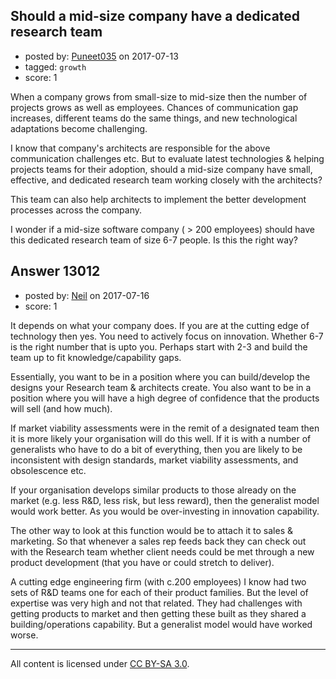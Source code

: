 ## Should a mid-size company have a dedicated research team

- posted by: [Puneet035](https://stackexchange.com/users/3025638/puneet035) on 2017-07-13
- tagged: `growth`
- score: 1

When a company grows from small-size to mid-size then the number of projects grows as well as employees. Chances of communication gap increases, different teams do the same things, and new technological adaptations become challenging.

I know that company's architects are responsible for the above communication challenges etc. But to evaluate latest technologies & helping projects teams for their adoption, should a mid-size company have small, effective, and dedicated research team working closely with the architects?

This team can also help architects to implement the better development processes across the company.

I wonder if a mid-size software company ( > 200 employees) should have this dedicated research team of size 6-7 people. Is this the right way?


## Answer 13012

- posted by: [Neil](https://stackexchange.com/users/2711480/neil) on 2017-07-16
- score: 1

It depends on what your company does. If you are at the cutting edge of technology then yes. You need to actively focus on innovation. Whether 6-7 is the right number that is upto you. Perhaps start with 2-3 and build the team up to fit knowledge/capability gaps.

Essentially, you want to be in a position where you can build/develop the designs your Research team & architects create. You also want to be in a position where you will have a high degree of confidence that the products will sell (and how much).

If market viability assessments were in the remit of a designated team then it is more likely your organisation will do this well. If it is with a number of generalists who have to do a bit of everything, then you are likely to be inconsistent with design standards, market viability assessments, and obsolescence etc.

If your organisation develops similar products to those already on the market (e.g. less R&D, less risk, but less reward), then the generalist model would work better. As you would be over-investing in innovation capability.

The other way to look at this function would be to attach it to sales & marketing. So that whenever a sales rep feeds back they can check out with the Research team whether client needs could be met through a new product development (that you have or could stretch to deliver).

A cutting edge engineering firm (with c.200 employees) I know had two sets of R&D teams one for each of their product families. But the level of expertise was very high and not that related. They had challenges with getting products to market and then getting these built as they shared a building/operations capability. But a generalist model would have worked worse.



---

All content is licensed under [CC BY-SA 3.0](https://creativecommons.org/licenses/by-sa/3.0/).
